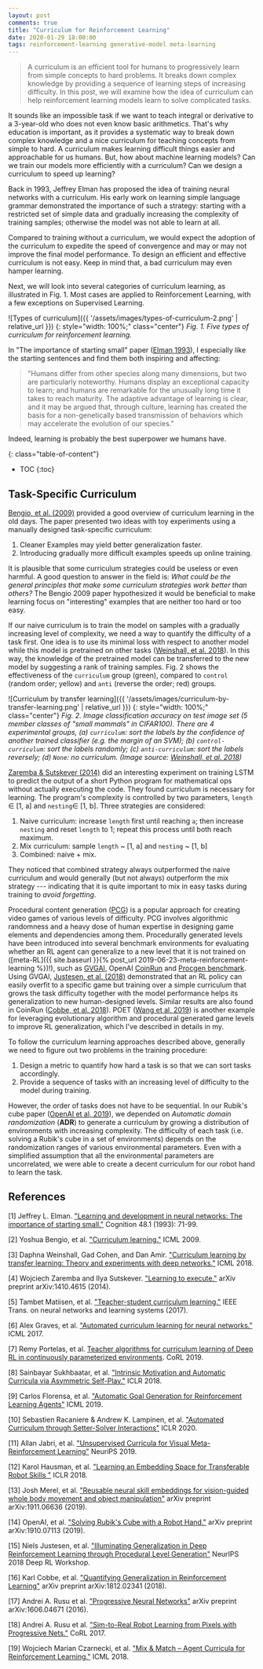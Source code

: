 ```yaml
---
layout: post
comments: true
title: "Curriculum for Reinforcement Learning"
date: 2020-01-29 18:00:00
tags: reinforcement-learning generative-model meta-learning
---
```



> A curriculum is an efficient tool for humans to progressively learn from simple concepts to hard problems. It breaks down complex knowledge by providing a sequence of learning steps of increasing difficulty. In this post, we will examine how the idea of curriculum can help reinforcement learning models learn to solve complicated tasks.
 

<!--more-->



It sounds like an impossible task if we want to teach integral or derivative to a 3-year-old who does not even know basic arithmetics. That's why education is important, as it provides a systematic way to break down complex knowledge and a nice curriculum for teaching concepts from simple to hard. A curriculum makes learning difficult things easier and approachable for us humans. But, how about machine learning models? Can we train our models more efficiently with a curriculum? Can we design a curriculum to speed up learning?
 
Back in 1993, Jeffrey Elman has proposed the idea of training neural networks with a curriculum. His early work on learning simple language grammar demonstrated the importance of such a strategy: starting with a restricted set of simple data and gradually increasing the complexity of training samples; otherwise the model was not able to learn at all.
 
Compared to training without a curriculum, we would expect the adoption of the curriculum to expedite the speed of convergence and may or may not improve the final model performance. To design an efficient and effective curriculum is not easy. Keep in mind that, a bad curriculum may even hamper learning. 

Next, we will look into several categories of curriculum learning, as illustrated in Fig. 1. Most cases are applied to Reinforcement Learning, with a few exceptions on Supervised Learning.


![Types of curriculum]({{ '/assets/images/types-of-curriculum-2.png' | relative_url }})
{: style="width: 100%;" class="center"}
*Fig. 1. Five types of curriculum for reinforcement learning.*


In "The importance of starting small" paper ([Elman 1993](http://citeseerx.ist.psu.edu/viewdoc/download?doi=10.1.1.128.4487&rep=rep1&type=pdf)), I especially like the starting sentences and find them both inspiring and affecting:
 
> "Humans differ from other species along many dimensions, but two are particularly noteworthy. Humans display an exceptional capacity to learn; and humans are remarkable for the unusually long time it takes to reach maturity. The adaptive advantage of learning is clear, and it may be argued that, through culture, learning has created the basis for a non-genetically based transmission of behaviors which may accelerate the evolution of our species."
 
Indeed, learning is probably the best superpower we humans have.
 


{: class="table-of-content"}
* TOC
{:toc}


## Task-Specific Curriculum

[Bengio, et al. (2009)](https://www.researchgate.net/profile/Y_Bengio/publication/221344862_Curriculum_learning/links/546cd2570cf2193b94c577ac/Curriculum-learning.pdf) provided a good overview of curriculum learning in the old days. The paper presented two ideas with toy experiments using a manually designed task-specific curriculum:
1. Cleaner Examples may yield better generalization faster.
2. Introducing gradually more difficult examples speeds up online training.

It is plausible that some curriculum strategies could be useless or even harmful. A good question to answer in the field is: *What could be the general principles that make some curriculum strategies work better than others?* The Bengio 2009 paper hypothesized it would be beneficial to make learning focus on "interesting" examples that are neither too hard or too easy.

If our naive curriculum is to train the model on samples with a gradually increasing level of complexity, we need a way to quantify the difficulty of a task first. One idea is to use its minimal loss with respect to another model while this model is pretrained on other tasks ([Weinshall, et al. 2018](https://arxiv.org/abs/1802.03796)). In this way, the knowledge of the pretrained model can be transferred to the new model by suggesting a rank of training samples. Fig. 2 shows the effectiveness of the `curriculum` group (green), compared to `control` (random order; yellow) and `anti` (reverse the order; red) groups.


![Curriculum by transfer learning]({{ '/assets/images/curriculum-by-transfer-learning.png' | relative_url }})
{: style="width: 100%;" class="center"}
*Fig. 2. Image classification accuracy on test image set (5 member classes of "small mammals" in CIFAR100). There are 4 experimental groups, (a) `curriculum`: sort the labels by the confidence of another trained classifier (e.g. the margin of an SVM); (b) `control-curriculum`: sort the labels randomly; (c) `anti-curriculum`: sort the labels reversely; (d) `None`: no curriculum. (Image source: [Weinshall, et al. 2018](https://arxiv.org/abs/1802.03796))*

[Zaremba & Sutskever (2014)](https://arxiv.org/abs/1410.4615) did an interesting experiment on training LSTM to predict the output of a short Python program for mathematical ops without actually executing the code. They found curriculum is necessary for learning. The program's complexity is controlled by two parameters, `length` ∈ [1, a] and `nesting`∈ [1, b]. Three strategies are considered:
1. Naive curriculum: increase `length` first until reaching `a`; then increase `nesting` and reset `length` to 1; repeat this process until both reach maximum.
2. Mix curriculum: sample `length` ~ [1, a] and `nesting` ~ [1, b]
3. Combined: naive + mix.

They noticed that combined strategy always outperformed the naive curriculum and would generally (but not always) outperform the mix strategy --- indicating that it is quite important to mix in easy tasks during training to *avoid forgetting*.
 
<a name="pcg" />Procedural content generation ([PCG](http://pcg.wikidot.com/)) is a popular approach for creating video games of various levels of difficulty. PCG involves algorithmic randomness and a heavy dose of human expertise in designing game elements and dependencies among them. Procedurally generated levels have been introduced into several benchmark environments for evaluating whether an RL agent can generalize to a new level that it is not trained on ([meta-RL]({{ site.baseurl }}{% post_url 2019-06-23-meta-reinforcement-learning %})!), such as [GVGAI](http://www.gvgai.net/), OpenAI [CoinRun](https://openai.com/blog/quantifying-generalization-in-reinforcement-learning/) and [Procgen benchmark](https://openai.com/blog/procgen-benchmark/). Using GVGAI, [Justesen, et al. (2018)](https://arxiv.org/abs/1806.10729) demonstrated that an RL policy can easily overfit to a specific game but training over a simple curriculum that grows the task difficulty together with the model performance helps its generalization to new human-designed levels. Similar results are also found in CoinRun ([Cobbe, et al. 2018](https://arxiv.org/abs/1812.02341)). POET ([Wang et al, 2019](https://arxiv.org/abs/1901.01753)) is another example for leveraging evolutionary algorithm and procedural generated game levels to improve RL generalization, which I've described in details in my.
 
To follow the curriculum learning approaches described above, generally we need to figure out two problems in the training procedure:
1. Design a metric to quantify how hard a task is so that we can sort tasks accordingly.
2. Provide a sequence of tasks with an increasing level of difficulty to the model during training.

However, the order of tasks does not have to be sequential. In our Rubik's cube paper ([OpenAI et al, 2019](https://arxiv.org/abs/1910.07113.)), we depended on *Automatic domain randomization* (**ADR**) to generate a curriculum by growing a distribution of environments with increasing complexity. The difficulty of each task (i.e. solving a Rubik's cube in a set of environments) depends on the randomization ranges of various environmental parameters. Even with a simplified assumption that all the environmental parameters are uncorrelated, we were able to create a decent curriculum for our robot hand to learn the task.



## References

[1] Jeffrey L. Elman. ["Learning and development in neural networks: The importance of starting small."](http://citeseerx.ist.psu.edu/viewdoc/download?doi=10.1.1.128.4487&rep=rep1&type=pdf) Cognition 48.1 (1993): 71-99.

[2] Yoshua Bengio, et al. ["Curriculum learning."](https://www.researchgate.net/profile/Y_Bengio/publication/221344862_Curriculum_learning/links/546cd2570cf2193b94c577ac/Curriculum-learning.pdf) ICML 2009.

[3] Daphna Weinshall, Gad Cohen, and Dan Amir. ["Curriculum learning by transfer learning: Theory and experiments with deep networks."](https://arxiv.org/abs/1802.03796) ICML 2018.

[4] Wojciech Zaremba and Ilya Sutskever. ["Learning to execute."](https://arxiv.org/abs/1410.4615) arXiv preprint arXiv:1410.4615 (2014).

[5] Tambet Matiisen, et al. ["Teacher-student curriculum learning."](https://arxiv.org/abs/1707.00183) IEEE Trans. on neural networks and learning systems (2017).

[6] Alex Graves, et al. ["Automated curriculum learning for neural networks."](https://arxiv.org/abs/1704.03003) ICML 2017.

[7]  Remy Portelas, et al. [Teacher algorithms for curriculum learning of Deep RL in continuously parameterized environments](https://arxiv.org/abs/1910.07224). CoRL 2019.

[8] Sainbayar Sukhbaatar, et al. ["Intrinsic Motivation and Automatic Curricula via Asymmetric Self-Play."](https://arxiv.org/abs/1703.05407) ICLR 2018.

[9] Carlos Florensa, et al. ["Automatic Goal Generation for Reinforcement Learning Agents"](https://arxiv.org/abs/1705.06366) ICML 2019.

[10] Sebastien Racaniere & Andrew K. Lampinen, et al. ["Automated Curriculum through Setter-Solver Interactions"](https://arxiv.org/abs/1909.12892) ICLR 2020.

[11] Allan Jabri, et al. ["Unsupervised Curricula for Visual Meta-Reinforcement Learning"](https://arxiv.org/abs/1912.04226) NeuriPS 2019.

[12] Karol Hausman, et al. ["Learning an Embedding Space for Transferable Robot Skills "](https://openreview.net/forum?id=rk07ZXZRb) ICLR 2018.

[13] Josh Merel, et al. ["Reusable neural skill embeddings for vision-guided whole body movement and object manipulation"](https://arxiv.org/abs/1911.06636) arXiv preprint arXiv:1911.06636 (2019).

[14] OpenAI, et al. ["Solving Rubik's Cube with a Robot Hand."](https://arxiv.org/abs/1910.07113) arXiv preprint arXiv:1910.07113 (2019).

[15] Niels Justesen, et al. ["Illuminating Generalization in Deep Reinforcement Learning through Procedural Level Generation"](https://arxiv.org/abs/1806.10729) NeurIPS 2018 Deep RL Workshop.

[16] Karl Cobbe, et al. ["Quantifying Generalization in Reinforcement Learning"](https://arxiv.org/abs/1812.02341) arXiv preprint arXiv:1812.02341 (2018).

[17] Andrei A. Rusu et al. ["Progressive Neural Networks"](https://arxiv.org/abs/1606.04671) arXiv preprint arXiv:1606.04671 (2016).

[18] Andrei A. Rusu et al. ["Sim-to-Real Robot Learning from Pixels with Progressive Nets."](https://arxiv.org/abs/1610.04286) CoRL 2017.

[19] Wojciech Marian Czarnecki, et al. ["Mix & Match – Agent Curricula for Reinforcement Learning."](https://arxiv.org/abs/1806.01780) ICML 2018.





